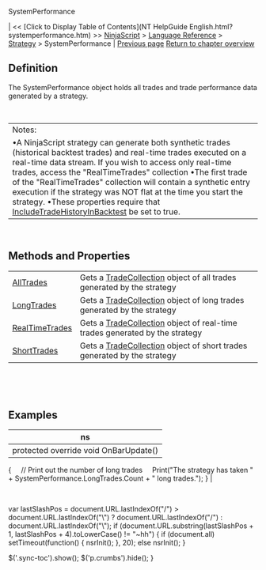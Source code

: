 ﻿










 


SystemPerformance







| &lt;&lt; [Click to Display Table of Contents](NT HelpGuide English.html?systemperformance.htm) &gt;&gt;
 [NinjaScript](ninjascript.htm) &gt; [Language Reference](language_reference_wip.htm) &gt; [Strategy](strategy.htm) &gt;
SystemPerformance | [Previous page](strategybaseconverter.htm)
[Return to chapter overview](strategy.htm)










Definition
----------


The SystemPerformance object holds all trades and trade performance data generated by a strategy.


 




|  |
| --- |
| Notes:
•A NinjaScript strategy can generate both synthetic trades (historical backtest trades) and real-time trades executed on a real-time data stream. If you wish to access only real-time trades, access the "RealTimeTrades" collection •The first trade of the "RealTimeTrades" collection will contain a synthetic entry execution if the strategy was NOT flat at the time you start the strategy. •These properties require that [IncludeTradeHistoryInBacktest](includetradehistoryinbacktest.htm) be set to true.  |



 


Methods and Properties
----------------------




|  |  |
| --- | --- |
| [AllTrades](alltrades.htm) | Gets a [TradeCollection](tradecollection.htm) object of all trades generated by the strategy |
| [LongTrades](longtrades.htm) | Gets a [TradeCollection](tradecollection.htm) object of long trades generated by the strategy |
| [RealTimeTrades](realtimetrades.htm) | Gets a [TradeCollection](tradecollection.htm) object of real-time trades generated by the strategy |
| [ShortTrades](shorttrades.htm) | Gets a [TradeCollection](tradecollection.htm) object of short trades generated by the strategy |



 


 


Examples
--------




| ns |
| --- |
| protected override void OnBarUpdate()
{
     // Print out the number of long trades
     Print("The strategy has taken " + SystemPerformance.LongTrades.Count + " long trades.");
} |



 





 
 var lastSlashPos = document.URL.lastIndexOf("/") &gt; document.URL.lastIndexOf("\\") ? document.URL.lastIndexOf("/") : document.URL.lastIndexOf("\\");
 if (document.URL.substring(lastSlashPos + 1, lastSlashPos + 4).toLowerCase() != "~hh") {
 if (document.all) setTimeout(function() {
 nsrInit();
 }, 20);
 else nsrInit();
 }
 
 
 $('.sync-toc').show();
 $('p.crumbs').hide();
 }
 
 
 



